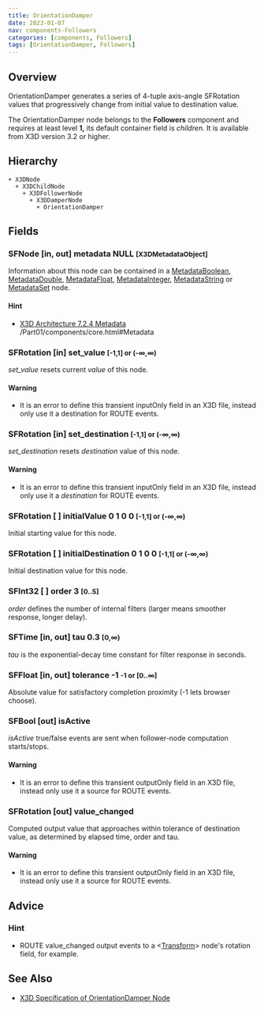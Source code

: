 ```yaml
---
title: OrientationDamper
date: 2023-01-07
nav: components-Followers
categories: [components, Followers]
tags: [OrientationDamper, Followers]
---
```

<style>
.post h3 {
  word-spacing: 0.2em;
}
</style>

## Overview

OrientationDamper generates a series of 4-tuple axis-angle SFRotation values that progressively change from initial value to destination value.

The OrientationDamper node belongs to the **Followers** component and requires at least level **1,** its default container field is *children.* It is available from X3D version 3.2 or higher.

## Hierarchy

```
+ X3DNode
  + X3DChildNode
    + X3DFollowerNode
      + X3DDamperNode
        + OrientationDamper
```

## Fields

### SFNode [in, out] **metadata** NULL <small>[X3DMetadataObject]</small>

Information about this node can be contained in a [MetadataBoolean](/x_ite/components/core/metadataboolean/), [MetadataDouble](/x_ite/components/core/metadatadouble/), [MetadataFloat](/x_ite/components/core/metadatafloat/), [MetadataInteger](/x_ite/components/core/metadatainteger/), [MetadataString](/x_ite/components/core/metadatastring/) or [MetadataSet](/x_ite/components/core/metadataset/) node.

#### Hint

- [X3D Architecture 7.2.4 Metadata](https://www.web3d.org/specifications/X3Dv4/ISO-IEC19775-1v4-IS) /Part01/components/core.html#Metadata

### SFRotation [in] **set_value** <small>[-1,1] or (-∞,∞)</small>

*set_value* resets current *value* of this node.

#### Warning

- It is an error to define this transient inputOnly field in an X3D file, instead only use it a destination for ROUTE events.

### SFRotation [in] **set_destination** <small>[-1,1] or (-∞,∞)</small>

*set_destination* resets *destination* value of this node.

#### Warning

- It is an error to define this transient inputOnly field in an X3D file, instead only use it a *destination* for ROUTE events.

### SFRotation [ ] **initialValue** 0 1 0 0 <small>[-1,1] or (-∞,∞)</small>

Initial starting value for this node.

### SFRotation [ ] **initialDestination** 0 1 0 0 <small>[-1,1] or (-∞,∞)</small>

Initial destination value for this node.

### SFInt32 [ ] **order** 3 <small>[0..5]</small>

*order* defines the number of internal filters (larger means smoother response, longer delay).

### SFTime [in, out] **tau** 0.3 <small>[0,∞)</small>

*tau* is the exponential-decay time constant for filter response in seconds.

### SFFloat [in, out] **tolerance** -1 <small>-1 or [0..∞]</small>

Absolute value for satisfactory completion proximity (-1 lets browser choose).

### SFBool [out] **isActive**

*isActive* true/false events are sent when follower-node computation starts/stops.

#### Warning

- It is an error to define this transient outputOnly field in an X3D file, instead only use it a source for ROUTE events.

### SFRotation [out] **value_changed**

Computed output value that approaches within tolerance of destination value, as determined by elapsed time, order and tau.

#### Warning

- It is an error to define this transient outputOnly field in an X3D file, instead only use it a source for ROUTE events.

## Advice

### Hint

- ROUTE value_changed output events to a \<[Transform](/x_ite/components/grouping/transform/)\> node's rotation field, for example.

## See Also

- [X3D Specification of OrientationDamper Node](https://www.web3d.org/documents/specifications/19775-1/V4.0/Part01/components/followers.html#OrientationDamper)
